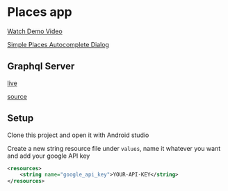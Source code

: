Places app
==========

[Watch Demo Video](https://www.youtube.com/watch?v=jrattgbowKI)

[Simple Places Autocomplete Dialog](https://github.com/edTheGuy00/SimplePlacesSearchDialog)

## Graphql Server

[live](https://places-app-graphql.herokuapp.com/)

[source](https://github.com/edTheGuy00/places-app-backend)

## Setup

Clone this project and open it with Android studio

Create a new string resource file under `values`, name it whatever you want and add your google API key

```xml
<resources>
    <string name="google_api_key">YOUR-API-KEY</string>
</resources>
```

